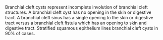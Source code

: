 Branchial cleft cysts represent incomplete involution of branchial cleft structures. A branchial cleft cyst has no opening in the skin or digestive tract. A branchial cleft sinus has a single opening to the skin or digestive tract versus a branchial cleft fistula which has an opening to skin and digestive tract. Stratified squamous epithelium lines branchial cleft cysts in 90% of cases.